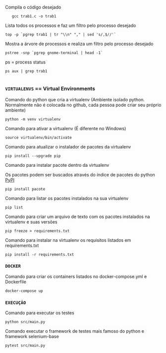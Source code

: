 Compila o código desejado
    
       gcc trab1.c -o trab1

Lista todos os processos e faz um filtro pelo processo desejado

    top -p `pgrep trab1 | tr "\\n" "," | sed 's/,$//'`

Mostra a árvore de processos e realiza um filtro pelo processo desejado

    pstree -snp `pgrep gnome-terminal | head -1`

ps = process status

    ps aux | grep trab1


#
#
#
#
#
#
#
#
#
##
#
##
#
#
#
#
#
#
#
##
#
#
#
#
#
#
#
##
#
#



### `VIRTUALENVS` == Virtual Environments

Comando do python que cria a virtualenv (Ambiente isolado python. Normalmente não é colocada no github, cada pessoa pode criar seu próprio ambiente)

    python -m venv virtualenv

Comando para ativar a virtualenv (É diferente no Windows)

    source virtualenv/bin/activate

Comando para atualizar o instalador de pacotes da virtualenv

    pip install --upgrade pip


Comando para instalar pacote dentro da virtualenv

Os pacotes podem ser buscados através do índice de pacotes do python [PyPI](https://pypi.org/)

    pip install pacote

Comando para listar os pacotes instalados na sua virtualenv

    pip list

Comando para criar um arquivo de texto com os pacotes instalados na virtualenv e suas versões

    pip freeze > requirements.txt

Comando para instalar na virtualenv os requisitos listados em requirements.txt

    pip install -r requirements.txt

### `DOCKER`

Comando para criar os containers listados no docker-compose.yml e Dockerfile

    docker-compose up

### `EXECUÇÃO`

Comando para executar os testes

    python src/main.py

Comando executar o framework de testes mais famoso do python e framework selenium-base

    pytest src/main.py





